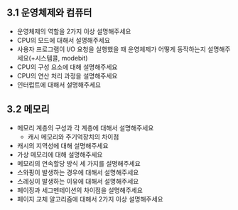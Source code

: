 ## 3.1 운영체제와 컴퓨터

- 운영체제의 역할을 2가지 이상 설명해주세요
- CPU의 모드에 대해서 설명해주세요
- 사용자 프로그램이 I/O 요청을 실행했을 때 운영체제가 어떻게 동작하는지 설명해주세요(+시스템콜, modebit)
- CPU의 구성 요소에 대해 설명해주세요
- CPU의 연산 처리 과정을 설명해주세요
- 인터럽트에 대해서 설명해주세요

## 3.2 메모리

- 메모리 계층의 구성과 각 계층에 대해서 설명해주세요
  - 캐시 메모리와 주기억장치의 차이점
- 캐시의 지역성에 대해 설명해주세요
- 가상 메모리에 대해 설명해주세요
-  메모리의 연속할당 방식 세 가지를 설명해주세요
- 스와핑이 발생하는 경우에 대해서 설명해주세요
- 스레싱이 발생하는 이유에 대해서 설명해주세요
- 페이징과 세그멘테이션의 차이점을 설명해주세요
- 페이지 교체 알고리즘에 대해서 2가지 이상 설명해주세요